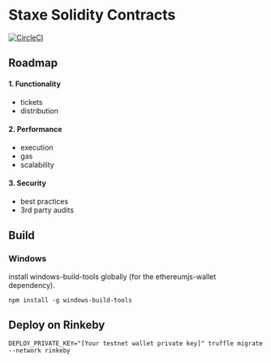 # Staxe Solidity Contracts
[![CircleCI](https://circleci.com/gh/staxe/contracts/tree/master.svg?style=shield)](https://circleci.com/gh/staxe/contracts/tree/master)

## Roadmap

#### 1. Functionality

* tickets
* distribution

#### 2. Performance

* execution
* gas
* scalability

#### 3. Security

* best practices
* 3rd party audits 

## Build

### Windows

install windows-build-tools globally (for the ethereumjs-wallet dependency).

```
npm install -g windows-build-tools
```

## Deploy on Rinkeby

```
DEPLOY_PRIVATE_KEY="[Your testnet wallet private key]" truffle migrate --network rinkeby
``` 